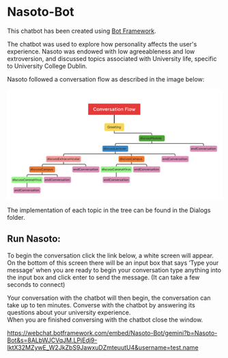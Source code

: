 # Nasoto-Bot
This chatbot has been created using [Bot Framework](https://dev.botframework.com).

The chatbot was used to explore how personality affects the user's experience. 
Nasoto was endowed with low agreeableness and low extroversion, and discussed topics associated with University life, specific to University College Dublin. 

Nasoto followed a conversation flow as described in the image below:

![Image description](ConversationFlow.png)

The implementation of each topic in the tree can be found in the Dialogs folder. 

## Run Nasoto:

To begin the conversation click the link below, a white screen will appear. On the bottom of this screen there will be an input box that says ‘Type your message’ when you are ready to begin your conversation type anything into the input box and click enter to send the message. (It can take a few seconds to connect)

Your conversation with the chatbot will then begin, the conversation can take up to ten minutes.
Converse with the chatbot by answering its questions about your university experience.  
When you are finished conversing with the chatbot close the window. 

https://webchat.botframework.com/embed/Nasoto-Bot/gemini?b=Nasoto-Bot&s=8ALbWJCVqJM.LPjEdj9-IktX32MZywE_W2JkZbS9JawxuDZmteuutU4&username=test.name

